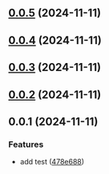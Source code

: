 ## [0.0.5](https://github.com/PengBoUESTC/prefix-log/compare/v0.0.4...v0.0.5) (2024-11-11)



## [0.0.4](https://github.com/PengBoUESTC/prefix-log/compare/v0.0.3...v0.0.4) (2024-11-11)



## [0.0.3](https://github.com/PengBoUESTC/prefix-log/compare/v0.0.2...v0.0.3) (2024-11-11)



## [0.0.2](https://github.com/PengBoUESTC/prefix-log/compare/v0.0.1...v0.0.2) (2024-11-11)



## 0.0.1 (2024-11-11)


### Features

* add test ([478e688](https://github.com/PengBoUESTC/prefix-log/commit/478e688d88e3b4ec004a03b1ec8254cdfe100b46))




